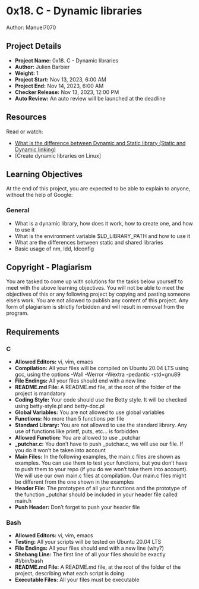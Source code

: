 # 0x18. C - Dynamic libraries

Author: Manuel7070

## Project Details

- **Project Name:** 0x18. C - Dynamic libraries
- **Author:** Julien Barbier
- **Weight:** 1
- **Project Start:** Nov 13, 2023, 6:00 AM
- **Project End:** Nov 14, 2023, 6:00 AM
- **Checker Release:** Nov 13, 2023, 12:00 PM
- **Auto Review:** An auto review will be launched at the deadline

## Resources

Read or watch:
- [What is the difference between Dynamic and Static library (Static and Dynamic linking)](link1)
- [Create dynamic libraries on Linux]

## Learning Objectives

At the end of this project, you are expected to be able to explain to anyone, without the help of Google:

### General

- What is a dynamic library, how does it work, how to create one, and how to use it
- What is the environment variable $LD_LIBRARY_PATH and how to use it
- What are the differences between static and shared libraries
- Basic usage of nm, ldd, ldconfig

## Copyright - Plagiarism

You are tasked to come up with solutions for the tasks below yourself to meet with the above learning objectives. You will not be able to meet the objectives of this or any following project by copying and pasting someone else’s work. You are not allowed to publish any content of this project. Any form of plagiarism is strictly forbidden and will result in removal from the program.

## Requirements

### C

- **Allowed Editors:** vi, vim, emacs
- **Compilation:** All your files will be compiled on Ubuntu 20.04 LTS using gcc, using the options -Wall -Werror -Wextra -pedantic -std=gnu89
- **File Endings:** All your files should end with a new line
- **README.md File:** A README.md file, at the root of the folder of the project is mandatory
- **Coding Style:** Your code should use the Betty style. It will be checked using betty-style.pl and betty-doc.pl
- **Global Variables:** You are not allowed to use global variables
- **Functions:** No more than 5 functions per file
- **Standard Library:** You are not allowed to use the standard library. Any use of functions like printf, puts, etc… is forbidden
- **Allowed Function:** You are allowed to use _putchar
- **_putchar.c:** You don’t have to push _putchar.c, we will use our file. If you do it won’t be taken into account
- **Main Files:** In the following examples, the main.c files are shown as examples. You can use them to test your functions, but you don’t have to push them to your repo (if you do we won’t take them into account). We will use our own main.c files at compilation. Our main.c files might be different from the one shown in the examples
- **Header File:** The prototypes of all your functions and the prototype of the function _putchar should be included in your header file called main.h
- **Push Header:** Don’t forget to push your header file

### Bash

- **Allowed Editors:** vi, vim, emacs
- **Testing:** All your scripts will be tested on Ubuntu 20.04 LTS
- **File Endings:** All your files should end with a new line (why?)
- **Shebang Line:** The first line of all your files should be exactly #!/bin/bash
- **README.md File:** A README.md file, at the root of the folder of the project, describing what each script is doing
- **Executable Files:** All your files must be executable

